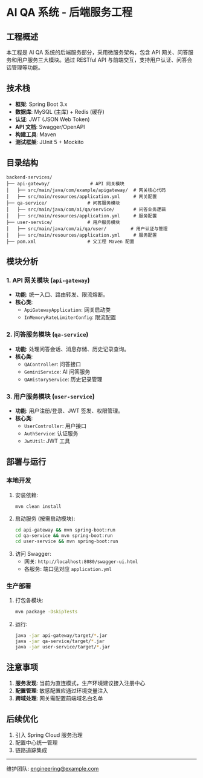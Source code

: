 # AI QA 系统 - 后端服务工程

## 工程概述
本工程是 AI QA 系统的后端服务部分，采用微服务架构，包含 API 网关、问答服务和用户服务三大模块。通过 RESTful API 与前端交互，支持用户认证、问答会话管理等功能。

## 技术栈
- **框架**: Spring Boot 3.x
- **数据库**: MySQL (主库) + Redis (缓存)
- **认证**: JWT (JSON Web Token)
- **API 文档**: Swagger/OpenAPI
- **构建工具**: Maven
- **测试框架**: JUnit 5 + Mockito

## 目录结构
```
backend-services/
├── api-gateway/               # API 网关模块
│   ├── src/main/java/com/example/apigateway/  # 网关核心代码
│   ├── src/main/resources/application.yml     # 网关配置
├── qa-service/               # 问答服务模块
│   ├── src/main/java/com/ai/qa/service/       # 问答业务逻辑
│   ├── src/main/resources/application.yml     # 服务配置
├── user-service/             # 用户服务模块
│   ├── src/main/java/com/ai/qa/user/         # 用户认证与管理
│   ├── src/main/resources/application.yml     # 服务配置
├── pom.xml                   # 父工程 Maven 配置
```

## 模块分析
### 1. API 网关模块 (`api-gateway`)
- **功能**: 统一入口、路由转发、限流熔断。
- **核心类**:
  - `ApiGatewayApplication`: 网关启动类
  - `InMemoryRateLimiterConfig`: 限流配置

### 2. 问答服务模块 (`qa-service`)
- **功能**: 处理问答会话、消息存储、历史记录查询。
- **核心类**:
  - `QAController`: 问答接口
  - `GeminiService`: AI 问答服务
  - `QAHistoryService`: 历史记录管理

### 3. 用户服务模块 (`user-service`)
- **功能**: 用户注册/登录、JWT 签发、权限管理。
- **核心类**:
  - `UserController`: 用户接口
  - `AuthService`: 认证服务
  - `JwtUtil`: JWT 工具

## 部署与运行
### 本地开发
1. 安装依赖:
   ```bash
   mvn clean install
   ```
2. 启动服务 (按需启动模块):
   ```bash
   cd api-gateway && mvn spring-boot:run
   cd qa-service && mvn spring-boot:run
   cd user-service && mvn spring-boot:run
   ```
3. 访问 Swagger:
   - 网关: `http://localhost:8080/swagger-ui.html`
   - 各服务: 端口见对应 `application.yml`

### 生产部署
1. 打包各模块:
   ```bash
   mvn package -DskipTests
   ```
2. 运行:
   ```bash
   java -jar api-gateway/target/*.jar
   java -jar qa-service/target/*.jar
   java -jar user-service/target/*.jar
   ```

## 注意事项
1. **服务发现**: 当前为直连模式，生产环境建议接入注册中心
2. **配置管理**: 敏感配置应通过环境变量注入
3. **跨域处理**: 网关需配置前端域名白名单

## 后续优化
1. 引入 Spring Cloud 服务治理
2. 配置中心统一管理
3. 链路追踪集成

---
维护团队: engineering@example.com